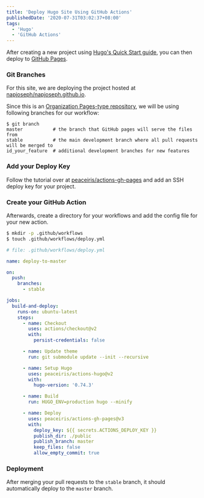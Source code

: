 ```yaml
---
title: 'Deploy Hugo Site Using GitHub Actions'
publishedDate: '2020-07-31T03:02:37+08:00'
tags:
  - 'Hugo'
  - 'GitHub Actions'
---
```


After creating a new project using
[Hugo's Quick Start guide](https://gohugo.io/getting-started/quick-start/), you
can then deploy to [GitHub Pages](https://pages.github.com/).

### Git Branches

For this site, we are deploying the project hosted at
[napjoseph/napjoseph.github.io](https://github.com/napjoseph/napjoseph.github.io/).

Since this is an
[Organization Pages-type repository](https://docs.github.com/en/github/working-with-github-pages/about-github-pages#types-of-github-pages-sites),
we will be using following branches for our workflow:

```
$ git branch
master           # the branch that GitHub pages will serve the files from
stable           # the main development branch where all pull requests will be merged to
id_your_feature  # additional development branches for new features
```

### Add your Deploy Key

Follow the tutorial over at
[peaceiris/actions-gh-pages](https://github.com/peaceiris/actions-gh-pages#%EF%B8%8F-create-ssh-deploy-key)
and add an SSH deploy key for your project.

### Create your GitHub Action

Afterwards, create a directory for your workflows and add the config file for
your new action.

```bash
$ mkdir -p .github/workflows
$ touch .github/workflows/deploy.yml
```

```yaml
# file: .github/workflows/deploy.yml

name: deploy-to-master

on:
  push:
    branches:
      - stable

jobs:
  build-and-deploy:
    runs-on: ubuntu-latest
    steps:
      - name: Checkout
        uses: actions/checkout@v2
        with:
          persist-credentials: false

      - name: Update theme
        run: git submodule update --init --recursive

      - name: Setup Hugo
        uses: peaceiris/actions-hugo@v2
        with:
          hugo-version: '0.74.3'

      - name: Build
        run: HUGO_ENV=production hugo --minify

      - name: Deploy
        uses: peaceiris/actions-gh-pages@v3
        with:
          deploy_key: ${{ secrets.ACTIONS_DEPLOY_KEY }}
          publish_dir: ./public
          publish_branch: master
          keep_files: false
          allow_empty_commit: true
```

### Deployment

After merging your pull requests to the `stable` branch, it should automatically
deploy to the `master` branch.
